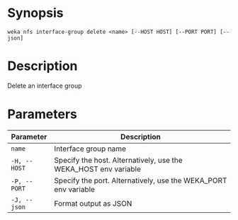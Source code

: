 # Synopsis

```weka nfs interface-group delete <name> [--HOST HOST] [--PORT PORT] [--json]```

# Description

Delete an interface group

# Parameters

| Parameter | Description |
| --------- | ----------- |
| `name` | Interface group name |
| `-H, --HOST` | Specify the host. Alternatively, use the WEKA_HOST env variable |
| `-P, --PORT` | Specify the port. Alternatively, use the WEKA_PORT env variable |
| `-J, --json` | Format output as JSON |
